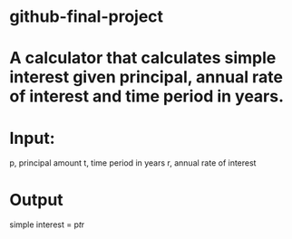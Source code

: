 # github-final-project

# A calculator that calculates simple interest given principal, annual rate of interest and time period in years.

# Input:
   p, principal amount
   t, time period in years
   r, annual rate of interest
   
# Output
   simple interest = p*t*r
